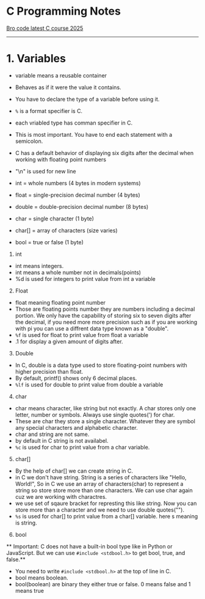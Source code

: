 # C Programming Notes

[Bro code latest C course 2025](https://youtu.be/WrFEtUzVcnw?si=25Cxqo_9M6dQ6Hvm)

---

# 1. Variables

- variable means a reusable container
- Behaves as if it were the value it contains.
- You have to declare the type of a variable before using it.
- `%` is a format specifier is C.
- each vriabled type has comman specifier in C.
- This is most important. You have to end each statement with a semicolon.
- C has a default behavior of displaying six digits after the decimal when working with floating point numbers
- "\n" is used for new line

- int = whole numbers (4 bytes in modern systems)
- float = single-precision decimal number (4 bytes)
- double = double-precision decimal number (8 bytes)
- char = single character (1 byte)
- char[] = array of characters (size varies)
- bool = true or false (1 byte)

1. int

- int means integers.
- int means a whole number not in decimals(points)
- %d is used for integers to print value from int a variable

2. Float

- float meaning floating point number
- Those are floating points number they are numbers including a decimal portion. We only have the capability of storing six to seven digits after the decimal, if you need more more precision such as if you are working with pi you can use a diffrent data type known as a "double".
- `%f` is used for float to print value from float a variable
- .1 for display a given amount of digits after.

3. Double

- In C, double is a data type used to store floating-point numbers with higher precision than float.
- By default, printf() shows only 6 decimal places.
- `%lf` is used for double to print value from double a variable

4. char

- char means character, like string but not exactly. A char stores only one letter, number or symbols. Always use single quotes(') for char.
- These are char they store a single character. Whatever they are symbol any special characters and alphabetic character.
- char and string are not same.
- by default in C string is not availabel.
- `%c` is used for char to print value from a char variable.

5. char[]

- By the help of char[] we can create string in C.
- in C we don't have string. String is a series of characters like "Hello, World!", So in C we use an array of characters(char) to represent a string so store store more than one characters. We can use char again cuz we are working with charactres.
- we use set of sqaure bracket for represting this like string. Now you can store more than a character and we need to use double quotes("").
- `%s` is used for char[] to print value from a char[] variable. here s meaning is string.

6. bool

** Important: C does not have a built-in bool type like in Python or JavaScript. But we can use `#include <stdbool.h>` to get bool, true, and false.**

- You need to write `#include <stdbool.h>` at the top of line in C.
- bool means boolean.
- bool(boolean) are binary they either true or false. 0 means false and 1 means true
